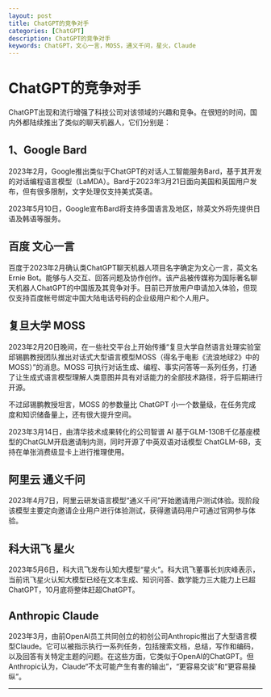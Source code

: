 ```yaml
---
layout: post
title: ChatGPT的竞争对手
categories: [ChatGPT]
description: ChatGPT的竞争对手
keywords: ChatGPT，文心一言，MOSS，通义千问，星火，Claude
---
```


# ChatGPT的竞争对手

ChatGPT出现和流行增强了科技公司对该领域的兴趣和竞争。在很短的时间，国内外都陆续推出了类似的聊天机器人，它们分别是：

## 1、Google Bard

2023年2月，Google推出类似于ChatGPT的对话人工智能服务Bard，基于其开发的对话编程语言模型（LaMDA）。Bard于2023年3月21日面向美国和英国用户发布，但有很多限制，文字处理仅支持美式英语。

2023年5月10日，Google宣布Bard将支持多国语言及地区，除英文外将先提供日语及韩语等服务。

## 百度 文心一言

百度于2023年2月确认类ChatGPT聊天机器人项目名字确定为文心一言，英文名Ernie Bot。能够与人交互、回答问题及协作创作。该产品被传媒称为国际著名聊天机器人ChatGPT的中国版及其竞争对手。目前已开放用户申请加入体验，但现仅支持百度帐号绑定中国大陆电话号码的企业级用户和个人用户。

## 复旦大学 MOSS

2023年2月20日晚间，在一些社交平台上开始传播“复旦大学自然语言处理实验室邱锡鹏教授团队推出对话式大型语言模型MOSS（得名于电影《流浪地球2》中的MOSS）”的消息。MOSS 可执行对话生成、编程、事实问答等一系列任务，打通了让生成式语言模型理解人类意图并具有对话能力的全部技术路径，将于后期进行开源。

不过邱锡鹏教授坦言，MOSS 的参数量比 ChatGPT 小一个数量级，在任务完成度和知识储备量上，还有很大提升空间。

2023年3月14日，由清华技术成果转化的公司智谱 AI 基于GLM-130B千亿基座模型的ChatGLM开启邀请制内测，同时开源了中英双语对话模型 ChatGLM-6B，支持在单张消费级显卡上进行推理使用。

## 阿里云 通义千问

2023年4月7日，阿里云研发语言模型“通义千问”开始邀请用户测试体验。现阶段该模型主要定向邀请企业用户进行体验测试，获得邀请码用户可通过官网参与体验。

## 科大讯飞 星火

2023年5月6日，科大讯飞发布认知大模型“星火”。科大讯飞董事长刘庆峰表示，当前讯飞星火认知大模型已经在文本生成、知识问答、数学能力三大能力上已超ChatGPT，10月底将整体赶超ChatGPT。

## Anthropic Claude

2023年3月，由前OpenAI员工共同创立的初创公司Anthropic推出了大型语言模型Claude。它可以被指示执行一系列任务，包括搜索文档，总结，写作和编码，以及回答有关特定主题的问题。在这些方面，它类似于OpenAI的ChatGPT。但Anthropic认为，Claude“不太可能产生有害的输出”，“更容易交谈”和“更容易操纵”。

*****


